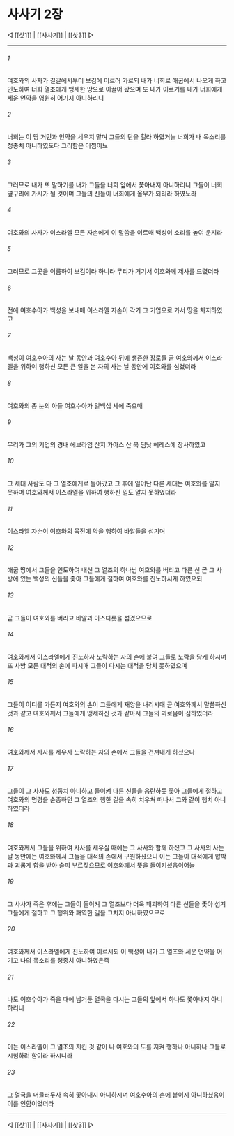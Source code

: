 # 사사기 2장

◁ [[삿1]] | [[사사기]] | [[삿3]] ▷
***

###### 1
여호와의 사자가 길갈에서부터 보김에 이르러 가로되 내가 너희로 애굽에서 나오게 하고 인도하여 너희 열조에게 맹세한 땅으로 이끌어 왔으며 또 내가 이르기를 내가 너희에게 세운 언약을 영원히 어기지 아니하리니

###### 2
너희는 이 땅 거민과 언약을 세우지 말며 그들의 단을 헐라 하였거늘 너희가 내 목소리를 청종치 아니하였도다 그리함은 어찜이뇨

###### 3
그러므로 내가 또 말하기를 내가 그들을 너희 앞에서 쫓아내지 아니하리니 그들이 너희 옆구리에 가시가 될 것이며 그들의 신들이 너희에게 올무가 되리라 하였노라

###### 4
여호와의 사자가 이스라엘 모든 자손에게 이 말씀을 이르매 백성이 소리를 높여 운지라

###### 5
그러므로 그곳을 이름하여 보김이라 하니라 무리가 거기서 여호와께 제사를 드렸더라

###### 6
전에 여호수아가 백성을 보내매 이스라엘 자손이 각기 그 기업으로 가서 땅을 차지하였고

###### 7
백성이 여호수아의 사는 날 동안과 여호수아 뒤에 생존한 장로들 곧 여호와께서 이스라엘을 위하여 행하신 모든 큰 일을 본 자의 사는 날 동안에 여호와를 섬겼더라

###### 8
여호와의 종 눈의 아들 여호수아가 일백십 세에 죽으매

###### 9
무리가 그의 기업의 경내 에브라임 산지 가아스 산 북 딤낫 헤레스에 장사하였고

###### 10
그 세대 사람도 다 그 열조에게로 돌아갔고 그 후에 일어난 다른 세대는 여호와를 알지 못하며 여호와께서 이스라엘을 위하여 행하신 일도 알지 못하였더라

###### 11
이스라엘 자손이 여호와의 목전에 악을 행하여 바알들을 섬기며

###### 12
애굽 땅에서 그들을 인도하여 내신 그 열조의 하나님 여호와를 버리고 다른 신 곧 그 사방에 있는 백성의 신들을 좇아 그들에게 절하여 여호와를 진노하시게 하였으되

###### 13
곧 그들이 여호와를 버리고 바알과 아스다롯을 섬겼으므로

###### 14
여호와께서 이스라엘에게 진노하사 노략하는 자의 손에 붙여 그들로 노략을 당케 하시며 또 사방 모든 대적의 손에 파시매 그들이 다시는 대적을 당치 못하였으며

###### 15
그들이 어디를 가든지 여호와의 손이 그들에게 재앙을 내리시매 곧 여호와께서 말씀하신 것과 같고 여호와께서 그들에게 맹세하신 것과 같아서 그들의 괴로움이 심하였더라

###### 16
여호와께서 사사를 세우사 노략하는 자의 손에서 그들을 건져내게 하셨으나

###### 17
그들이 그 사사도 청종치 아니하고 돌이켜 다른 신들을 음란하듯 좇아 그들에게 절하고 여호와의 명령을 순종하던 그 열조의 행한 길을 속히 치우쳐 떠나서 그와 같이 행치 아니하였더라

###### 18
여호와께서 그들을 위하여 사사를 세우실 때에는 그 사사와 함께 하셨고 그 사사의 사는 날 동안에는 여호와께서 그들을 대적의 손에서 구원하셨으니 이는 그들이 대적에게 압박과 괴롭게 함을 받아 슬피 부르짖으므로 여호와께서 뜻을 돌이키셨음이어늘

###### 19
그 사사가 죽은 후에는 그들이 돌이켜 그 열조보다 더욱 패괴하여 다른 신들을 좇아 섬겨 그들에게 절하고 그 행위와 패역한 길을 그치지 아니하였으므로

###### 20
여호와께서 이스라엘에게 진노하여 이르시되 이 백성이 내가 그 열조와 세운 언약을 어기고 나의 목소리를 청종치 아니하였은즉

###### 21
나도 여호수아가 죽을 때에 남겨둔 열국을 다시는 그들의 앞에서 하나도 쫓아내지 아니하리니

###### 22
이는 이스라엘이 그 열조의 지킨 것 같이 나 여호와의 도를 지켜 행하나 아니하나 그들로 시험하려 함이라 하시니라

###### 23
그 열국을 머물러두사 속히 쫓아내지 아니하시며 여호수아의 손에 붙이지 아니하셨음이 이를 인함이었더라

***
◁ [[삿1]] | [[사사기]] | [[삿3]] ▷